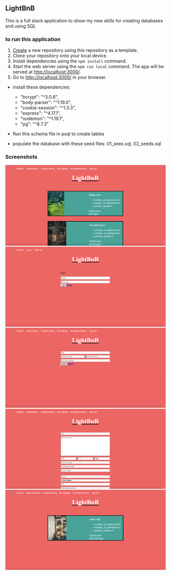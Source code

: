 ## LightBnB

This is a full stack application to show my new skills for creating databases and using SQL

### to run this application

1. [Create](https://github.com/nathanpare/LightBnB) a new repository using this repository as a template.
2. Clone your repository onto your local device.
3. Install dependencies using the `npm install` command.
3. Start the web server using the `npm run local` command. The app will be served at <http://localhost:3000/>.
4. Go to <http://localhost:3000/> in your browser.

* install these dependencies:
  *  "bcrypt": "^3.0.6",
  *  "body-parser": "^1.19.0",
  *  "cookie-session": "^1.3.3",
  *  "express": "^4.17.1",
  *  "nodemon": "^1.19.1",
  *  "pg": "^8.7.3"

* Run this schema file in psql to create tables
* populate the database with these seed files: 01_sees.sql, 02_seeds.sql

### Screenshots

!["Screenshot of Home Page"](https://github.com/nathanpare/LightBnB/blob/main/docs/Home%20Page.png?raw=true)
!["Screenshot of Login Page"](https://github.com/nathanpare/LightBnB/blob/main/docs/Login%20Page.png?raw=true)
!["Screenshot of Search Listings Page"](https://github.com/nathanpare/LightBnB/blob/main/docs/Search%20Listing%20Page.png?raw=true)
!["Screenshot of Create Listing Page"](https://github.com/nathanpare/LightBnB/blob/main/docs/Create%20Listing%20Page.png?raw=true)
!["Screenshot of My Listings Page"](https://github.com/nathanpare/LightBnB/blob/main/docs/My%20Listings%20Page.png?raw=true)